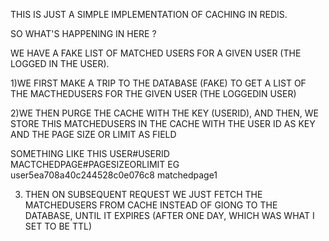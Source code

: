 THIS IS JUST A SIMPLE IMPLEMENTATION OF CACHING IN REDIS.

SO WHAT'S HAPPENING IN HERE ? 

WE HAVE A FAKE LIST OF MATCHED USERS FOR A GIVEN USER (THE LOGGED IN THE USER).

1)WE FIRST MAKE A TRIP TO THE DATABASE (FAKE) TO  GET A LIST OF THE MACTHEDUSERS FOR THE GIVEN USER (THE LOGGEDIN USER) 

2)WE THEN PURGE THE CACHE WITH THE KEY (USERID),
AND THEN,
WE STORE THIS MATCHEDUSERS IN THE CACHE WITH THE USER ID AS KEY AND THE PAGE SIZE OR LIMIT AS FIELD

SOMETHING LIKE THIS USER#USERID MACTCHEDPAGE#PAGESIZEORLIMIT
EG user5ea708a40c244528c0e076c8 matchedpage1

3) THEN ON SUBSEQUENT REQUEST WE JUST FETCH THE MATCHEDUSERS FROM CACHE INSTEAD OF GIONG TO THE DATABASE,
UNTIL IT EXPIRES (AFTER ONE DAY, WHICH WAS WHAT I SET TO BE TTL)
